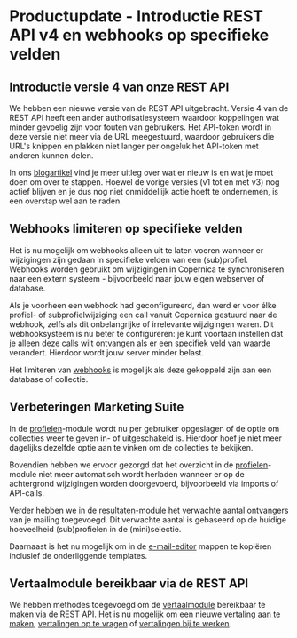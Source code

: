 # Productupdate - Introductie REST API v4 en webhooks op specifieke velden

## Introductie versie 4 van onze REST API
We hebben een nieuwe versie van de REST API uitgebracht. Versie 4 van de REST API heeft een ander authorisatiesysteem waardoor koppelingen wat minder gevoelig zijn voor fouten van gebruikers. Het API-token wordt in deze versie niet meer via de URL meegestuurd, waardoor gebruikers die URL's knippen en plakken niet langer per ongeluk het API-token met anderen kunnen delen.

In ons [blogartikel](https://www.copernica.com/nl/blog/post/nieuwe-rest-api-v4-met-jwt-autorisatie) vind je meer uitleg over wat er nieuw is en wat je moet doen om over te stappen. Hoewel de vorige versies (v1 tot en met v3) nog actief blijven en je dus nog niet onmiddellijk actie hoeft te ondernemen, is een overstap wel aan te raden.

## Webhooks limiteren op specifieke velden
Het is nu mogelijk om webhooks alleen uit te laten voeren wanneer er wijzigingen zijn gedaan in specifieke velden van een (sub)profiel. Webhooks worden gebruikt om wijzigingen in Copernica te synchroniseren naar een extern systeem - bijvoorbeeld naar jouw eigen webserver of database.

Als je voorheen een webhook had geconfigureerd, dan werd er voor élke profiel- of subprofielwijziging een call vanuit Copernica gestuurd naar de webhook, zelfs als dit onbelangrijke of irrelevante wijzigingen waren. Dit webhooksysteem is nu beter te configureren: je kunt voortaan instellen dat je alleen deze calls wilt ontvangen als er een specifiek veld van waarde verandert. Hierdoor wordt jouw server minder belast.

Het limiteren van [webhooks](https://ms.copernica.com/#/admin/account/webhooks) is mogelijk als deze gekoppeld zijn aan een database of collectie.

## Verbeteringen Marketing Suite 
In de [profielen](https://ms.copernica.com/#/profiles)-module wordt nu per gebruiker opgeslagen of de optie om collecties weer te geven in- of uitgeschakeld is. Hierdoor hoef je niet meer dagelijks dezelfde optie aan te vinken om de collecties te bekijken.

Bovendien hebben we ervoor gezorgd dat het overzicht in de [profielen](https://ms.copernica.com/#/profiles)-module niet meer automatisch wordt herladen wanneer er op de achtergrond wijzigingen worden doorgevoerd, bijvoorbeeld via imports of API-calls.

Verder hebben we in de [resultaten](https://ms.copernica.com/#/results)-module het verwachte aantal ontvangers van je mailing toegevoegd. Dit verwachte aantal is gebaseerd op de huidige hoeveelheid (sub)profielen in de (mini)selectie.

Daarnaast is het nu mogelijk om in de [e-mail-editor](https://ms.copernica.com/#/design) mappen te kopiëren inclusief de onderliggende templates.

## Vertaalmodule bereikbaar via de REST API
We hebben methodes toegevoegd om de [vertaalmodule](https://www.copernica.com/nl/documentation/multi-language) bereikbaar te maken via de REST API. Het is nu mogelijk om een nieuwe [vertaling aan te maken](https://www.copernica.com/nl/documentation/restv4/rest-post-ms-template-translations), [vertalingen op te vragen](https://www.copernica.com/nl/documentation/restv4/rest-get-ms-template-translations) of [vertalingen bij te werken](https://www.copernica.com/nl/documentation/restv4/rest-put-ms-template-translations).
